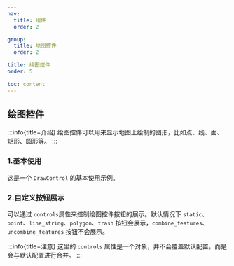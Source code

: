 ```yaml
---
nav:
  title: 组件
  order: 2

group:
  title: 地图控件
  order: 2

title: 绘图控件
order: 5

toc: content
---
```


## 绘图控件

:::info{title=介绍}
绘图控件可以用来显示地图上绘制的图形，比如点、线、面、矩形、圆形等。
:::

### 1.基本使用

这是一个 `DrawControl` 的基本使用示例。

<code src="../examples/drawControl/demo1.tsx" compact="true"></code>

### 2.自定义按钮展示

可以通过 `controls`属性来控制绘图控件按钮的展示。默认情况下 `static`、`point`、`line_string`、`polygon`、`trash` 按钮会展示，`combine_features`、`uncombine_features` 按钮不会展示。

<code src="../examples/drawControl/demo2.tsx" compact="true"></code>

:::info{title=注意}
这里的 `controls` 属性是一个对象，并不会覆盖默认配置，而是会与默认配置进行合并。
:::

###
